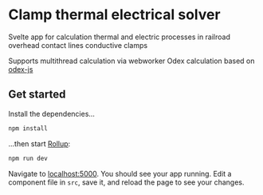 # Clamp thermal electrical solver

Svelte app for calculation thermal and electric processes in railroad overhead contact lines conductive clamps

Supports multithread calculation via webworker
Odex calculation based on [odex-js](https://github.com/littleredcomputer/odex-js)

## Get started

Install the dependencies...

```bash
npm install
```

...then start [Rollup](https://rollupjs.org):

```bash
npm run dev
```

Navigate to [localhost:5000](http://localhost:5000). You should see your app running. Edit a component file in `src`, save it, and reload the page to see your changes.

